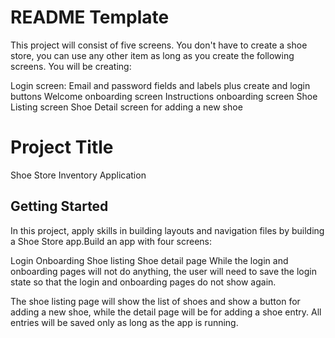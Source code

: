 # README Template

This project will consist of five screens. You don't have to create a shoe store, you can use any other item as long as you create the following screens. You will be creating:

Login screen: Email and password fields and labels plus create and login buttons
Welcome onboarding screen
Instructions onboarding screen
Shoe Listing screen
Shoe Detail screen for adding a new shoe

# Project Title

Shoe Store Inventory Application

## Getting Started

In this project, apply skills in building layouts and navigation files by building a Shoe Store app.Build an app with four screens:

Login
Onboarding
Shoe listing
Shoe detail page
While the login and onboarding pages will not do anything, the user will need to save the login state so that the login and onboarding pages do not show again.

The shoe listing page will show the list of shoes and show a button for adding a new shoe, while the detail page will be for adding a shoe entry. All entries will be saved only as long as the app is running.

